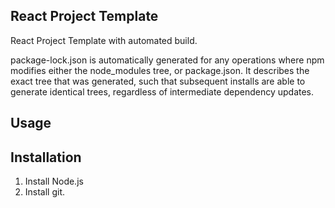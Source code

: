 ## React Project Template

React Project Template with automated build.

package-lock.json is automatically generated for any operations where npm modifies either the node_modules tree, or package.json. It describes the exact tree that was generated, such that subsequent installs are able to generate identical trees, regardless of intermediate dependency updates.

## Usage

## Installation

1. Install Node.js
2. Install git.
